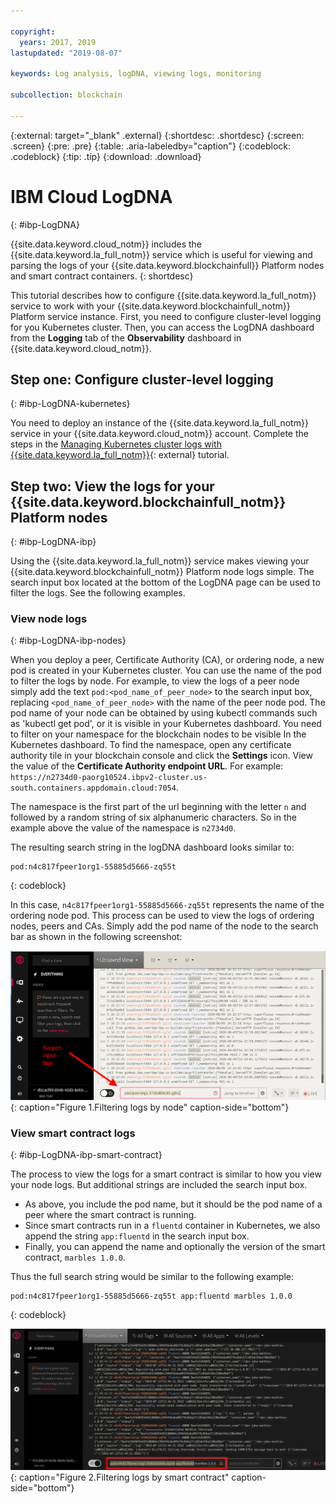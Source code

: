 ```yaml
---

copyright:
  years: 2017, 2019
lastupdated: "2019-08-07"

keywords: Log analysis, logDNA, viewing logs, monitoring

subcollection: blockchain

---
```


{:external: target="_blank" .external}
{:shortdesc: .shortdesc}
{:screen: .screen}
{:pre: .pre}
{:table: .aria-labeledby="caption"}
{:codeblock: .codeblock}
{:tip: .tip}
{:download: .download}


# IBM Cloud LogDNA
{: #ibp-LogDNA}

{{site.data.keyword.cloud_notm}} includes the {{site.data.keyword.la_full_notm}} service which is useful for viewing and parsing the logs of your {{site.data.keyword.blockchainfull}} Platform nodes and smart contract containers.
{: shortdesc}

This tutorial describes how to configure {{site.data.keyword.la_full_notm}} service to work with your {{site.data.keyword.blockchainfull_notm}} Platform service instance. First, you need to configure cluster-level logging for you Kubernetes cluster. Then, you can access the LogDNA dashboard from the **Logging** tab of the **Observability** dashboard in {{site.data.keyword.cloud_notm}}.

## Step one: Configure cluster-level logging
{: #ibp-LogDNA-kubernetes}

You need to deploy an instance of the {{site.data.keyword.la_full_notm}} service in your {{site.data.keyword.cloud_notm}} account. Complete the steps in the [Managing Kubernetes cluster logs with {{site.data.keyword.la_full_notm}}](/docs/services/Log-Analysis-with-LogDNA?topic=LogDNA-kube){: external} tutorial.

## Step two: View the logs for your {{site.data.keyword.blockchainfull_notm}} Platform nodes
{: #ibp-LogDNA-ibp}

Using the {{site.data.keyword.la_full_notm}} service makes viewing your {{site.data.keyword.blockchainfull_notm}} Platform node logs simple. The search input box located at the bottom of the LogDNA page can be used to filter the logs. See the following examples.

### View node logs
{: #ibp-LogDNA-ibp-nodes}

When you deploy a peer, Certificate Authority (CA), or ordering node,  a new pod is created in your Kubernetes cluster.  You can use the name of the pod to filter the logs by node. For example, to view the logs of a peer node simply add the text `pod:<pod_name_of_peer_node>` to the search input box, replacing `<pod_name_of_peer_node>` with the name of the peer node pod.  The pod name of your node can be obtained by using kubectl commands such as 'kubectl get pod', or it is visible in your Kubernetes dashboard. You need to filter on your namespace for the blockchain nodes to be visible In the Kubernetes dashboard. To find the namespace, open any certificate authority tile in your blockchain console and click the **Settings** icon. View the value of the **Certificate Authority endpoint URL**. For example: `https://n2734d0-paorg10524.ibpv2-cluster.us-south.containers.appdomain.cloud:7054`.

The namespace is the first part of the url beginning with the letter `n` and followed by a random string of six alphanumeric characters. So in the example above the value of the namespace is `n2734d0`.  

The resulting search string in the logDNA dashboard looks similar to:

```
pod:n4c817fpeer1org1-55885d5666-zq55t
```
{: codeblock}

In this case, `n4c817fpeer1org1-55885d5666-zq55t` represents the name of the ordering node pod. This process can be used to view the logs of ordering nodes, peers and CAs. Simply add the pod name of the node to the
search bar as shown in the following screenshot:

![Filtering on node](../images/logDNAPod.png "Filtering logs by node"){: caption="Figure 1.Filtering logs by node" caption-side="bottom"}  

### View smart contract logs
{: #ibp-LogDNA-ibp-smart-contract}

The process to view the logs for a smart contract is similar to how you view your node logs.  But additional strings are included the search input box.
- As above, you include the pod name, but it should be the pod name of a peer where the smart contract is running.
- Since smart contracts run in a `fluentd` container in Kubernetes, we also append the string `app:fluentd` in the search input box.
- Finally, you can append the name and optionally the version of the smart contract, `marbles 1.0.0`.

Thus the full search string would be similar to the following example:

```
pod:n4c817fpeer1org1-55885d5666-zq55t app:fluentd marbles 1.0.0
```
{: codeblock}

![Filtering on smart contract](../images/logDNAsc.png "Filtering logs by smart contract"){: caption="Figure 2.Filtering logs by smart contract" caption-side="bottom"}  
